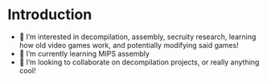 # Introduction
- 👀 I’m interested in decompilation, assembly, secruity research, learning how old video games work, and potentially modifying said games! 
- 🌱 I’m currently learning MIPS assembly
- 💞️ I’m looking to collaborate on decompilation projects, or really anything cool!
<!---
bighunchomikey/bighunchomikey is a ✨ special ✨ repository because its `README.md` (this file) appears on your GitHub profile.
You can click the Preview link to take a look at your changes.
--->

